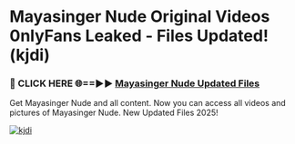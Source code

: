 # Mayasinger Nude Original Videos 0nlyFans Leaked - Files Updated! (kjdi)

<h3>🔴 CLICK HERE 🌐==►► <a href="https://tinyurl.com/5h6xmrr3" rel="nofollow">Mayasinger Nude Updated Files</a></h3>

Get Mayasinger Nude and all content. Now you can access all videos and pictures of Mayasinger Nude. New Updated Files 2025!

[![kjdi](https://i.imgur.com/KVD873Z.gif)](https://tinyurl.com/5h6xmrr3)
